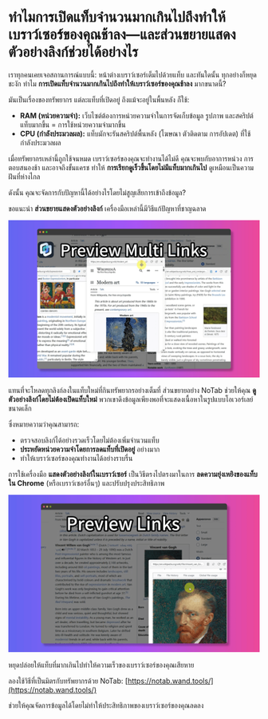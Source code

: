 # ทำไมการเปิดแท็บจำนวนมากเกินไปถึงทำให้เบราว์เซอร์ของคุณช้าลง—และส่วนขยายแสดงตัวอย่างลิงก์ช่วยได้อย่างไร

เราทุกคนเคยเจอสถานการณ์แบบนี้: หน้าต่างเบราว์เซอร์เต็มไปด้วยแท็บ และทันใดนั้น ทุกอย่างก็หยุดชะงัก ทำไม **การเปิดแท็บจำนวนมากเกินไปถึงทำให้เบราว์เซอร์ของคุณช้าลง** มากขนาดนี้?

มันเป็นเรื่องของทรัพยากร แต่ละแท็บที่เปิดอยู่ ถึงแม้จะอยู่ในพื้นหลัง ก็ใช้:
*   **RAM (หน่วยความจำ):** เว็บไซต์ต้องการหน่วยความจำในการจัดเก็บข้อมูล รูปภาพ และสคริปต์ แท็บมากขึ้น = การใช้หน่วยความจำมากขึ้น
*   **CPU (กำลังประมวลผล):** แท็บมักจะรันสคริปต์พื้นหลัง (โฆษณา ตัวติดตาม การอัปเดต) ที่ใช้กำลังประมวลผล

เมื่อทรัพยากรเหล่านี้ถูกใช้จนหมด เบราว์เซอร์ของคุณจะทำงานได้ไม่ดี คุณจะพบกับอาการหน่วง การตอบสนองช้า และอาจถึงขั้นแครช ทำให้ **การเรียกดูเร็วขึ้นโดยไม่มีแท็บมากเกินไป** ดูเหมือนเป็นความฝันที่ห่างไกล

ดังนั้น คุณจะจัดการกับปัญหานี้ได้อย่างไรโดยไม่สูญเสียการเข้าถึงข้อมูล?

ขอแนะนำ **ส่วนขยายแสดงตัวอย่างลิงก์** เครื่องมือเหล่านี้มีวิธีแก้ปัญหาที่ชาญฉลาด

![ภาพประกอบการใช้ทรัพยากร - แนวคิด](../images/notab1.png) <!-- อาจหายากที่จะหารูปภาพโดยตรงสำหรับสิ่งนี้ ใช้แนวคิดตัวยึดตำแหน่ง -->

แทนที่จะโหลดทุกลิงก์ลงในแท็บใหม่ที่กินทรัพยากรอย่างเต็มที่ ส่วนขยายอย่าง NoTab ช่วยให้คุณ **ดูตัวอย่างลิงก์โดยไม่ต้องเปิดแท็บใหม่** พวกเขาดึงข้อมูลเพียงพอที่จะแสดงเนื้อหาในรูปแบบโอเวอร์เลย์ขนาดเล็ก

ซึ่งหมายความว่าคุณสามารถ:
*   ตรวจสอบลิงก์ได้อย่างรวดเร็วโดยไม่ต้องเพิ่มจำนวนแท็บ
*   **ประหยัดหน่วยความจำโดยการลดแท็บที่เปิดอยู่** อย่างมาก
*   ทำให้เบราว์เซอร์ของคุณทำงานได้อย่างราบรื่น

การใช้เครื่องมือ **แสดงตัวอย่างลิงก์ในเบราว์เซอร์** เป็นวิธีตรงไปตรงมาในการ **ลดความยุ่งเหยิงของแท็บใน Chrome** (หรือเบราว์เซอร์อื่นๆ) และปรับปรุงประสิทธิภาพ

![NoTab แสดงตัวอย่างลิงก์](../images/notab2.png)

หยุดปล่อยให้แท็บที่มากเกินไปทำให้ความเร็วของเบราว์เซอร์ของคุณเสียหาย

ลองใช้วิธีที่เป็นมิตรกับทรัพยากรด้วย NoTab: [https://notab.wand.tools/](https://notab.wand.tools/)

ช่วยให้คุณจัดการข้อมูลได้โดยไม่ทำให้ประสิทธิภาพของเบราว์เซอร์ของคุณลดลง
